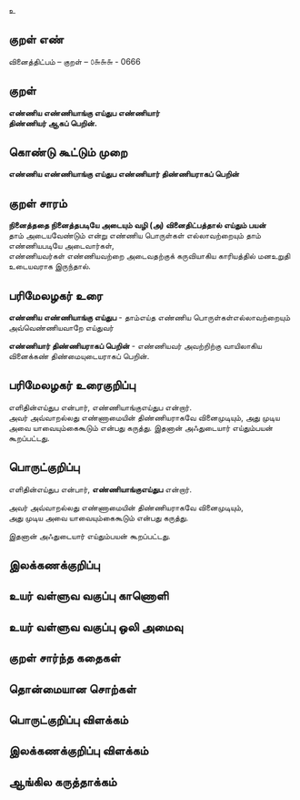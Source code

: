 உ

## குறள் எண் 

வினைத்திட்பம்  – குறள் – ௦௬௬௬ - 0666  

## குறள் 

**எண்ணிய எண்ணியாங்கு எய்துப எண்ணியார்  
திண்ணியர் ஆகப் பெறின்.**  

## கொண்டு கூட்டும் முறை

**எண்ணிய எண்ணியாங்கு எய்துப எண்ணியார் திண்ணியராகப் பெறின்**

## குறள் சாரம் 

**நினைத்ததை நினைத்தபடியே அடையும் வழி (அ) வினைதிட்பத்தால் எய்தும் பயன்**  
தாம் அடையவேண்டும் என்று எண்ணிய பொருள்கள் எல்லாவற்றையும் தாம் எண்ணியபடியே அடைவார்கள்,  
எண்ணியவர்கள் எண்ணியவற்றை அடைவதற்குக் கருவியாகிய காரியத்தில் மனஉறுதி உடையவராக இருந்தால்.  

## பரிமேலழகர் உரை

**எண்ணிய எண்ணியாங்கு எய்துப** - தாம்எய்த எண்ணிய பொருள்கள்எல்லாவற்றையும் அவ்வெண்ணியவாறே எய்துவர்  

**எண்ணியார் திண்ணியராகப் பெறின்** - எண்ணியவர் அவற்றிற்கு வாயிலாகிய வினைக்கண் திண்மையுடையராகப் பெறின். 

## பரிமேலழகர் உரைகுறிப்பு   

எளிதின்எய்துப என்பார், எண்ணியாங்குஎய்துப என்றார்.   
அவர் அவ்வாறல்லது எண்ணாமையின் திண்ணியராகவே வினைமுடியும், அது முடிய அவை யாவையும்கைகூடும் என்பது கருத்து. இதனான் அஃதுடையார் எய்தும்பயன் கூறப்பட்டது.    

## பொருட்குறிப்பு 

எளிதின்எய்துப என்பார், **எண்ணியாங்குஎய்துப** என்றார்.   

அவர் அவ்வாறல்லது எண்ணாமையின் திண்ணியராகவே வினைமுடியும்,  
அது முடிய அவை யாவையும்கைகூடும் என்பது கருத்து.  

இதனான் அஃதுடையார் எய்தும்பயன் கூறப்பட்டது.    

## இலக்கணக்குறிப்பு  


## உயர் வள்ளுவ வகுப்பு காணொளி


## உயர் வள்ளுவ வகுப்பு ஒலி அமைவு 

 
## குறள் சார்ந்த கதைகள் 


## தொன்மையான சொற்கள்


## பொருட்குறிப்பு விளக்கம்


## இலக்கணக்குறிப்பு விளக்கம்


## ஆங்கில கருத்தாக்கம் 


